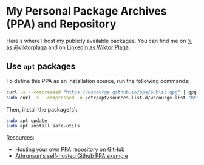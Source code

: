 # My Personal Package Archives (PPA) and Repository

Here's where I host my publicly available packages. You can find me on [𝕏 as @viktorplaga](https://x.com/viktorplaga)
and on [LinkedIn as Wiktor Plaga](https://www.linkedin.com/in/wiktor-plaga-7a353a106).

## Use `apt` packages

To define this PPA as an installation source, run the following commands:

```bash
curl -s --compressed "https://wscourge.github.io/ppa/public.gpg" | gpg --dearmor | sudo tee /etc/apt/trusted.gpg.d/wscourge.gpg >/dev/null
sudo curl -s --compressed -o /etc/apt/sources.list.d/wscourge.list "https://wscourge.github.io/ppa/apt/wscourge.list"
```

Then, install the package(s):

```bash
sudo apt update
sudo apt install safe-utils
```

Resources:

- [Hosting your own PPA repository on GitHub](https://assafmo.github.io/2019/05/02/ppa-repo-hosted-on-github.html)
- [Athrunsun's self-hosted Github PPA example](https://github.com/athrunsun/ppa)

<!-- ## Use `yum` packages

To define this Repository as an installation source, create a `/etc/yum.repos.d/wscourge.repo` file:

```
[wscourge]
name=Wscourge GitHub Repository
baseurl=https://wscourge.github.io/ppa/yum
enabled=1
gpgcheck=1
repo_gpgcheck=1
gpgkey=https://wscourge.github.io/ppa/public.gpg
```

Then, install the package(s):

```bash
yum install safe-utils
```

Resources:

- [Guide to Establishing and Hosting a Remote Yum Repository on GitHub](https://medium.com/debugging-diaries/guide-to-establishing-and-hosting-a-remote-yum-repository-on-github-b8326b60ac68)
- [HOWTO: GPG sign and verify RPM packages and yum repositories](https://blog.packagecloud.io/how-to-gpg-sign-and-verify-rpm-packages-and-yum-repositories/)

## Use `dnf` packages

To define this Repository as an installation source, create a `/etc/yum.repos.d/wscourge.repo` file:

```
[wscourge]
name=Wscourge GitHub Repository
baseurl=https://wscourge.github.io/ppa/yum
enabled=1
gpgcheck=1
repo_gpgcheck=1
gpgkey=https://wscourge.github.io/ppa/public.gpg
```

Then, install the package(s):

```bash
dnf install safe-utils
```

Resources:

- [Guide to Establishing and Hosting a Remote Yum Repository on GitHub](https://medium.com/debugging-diaries/guide-to-establishing-and-hosting-a-remote-yum-repository-on-github-b8326b60ac68)
- [HOWTO: GPG sign and verify RPM packages and yum repositories](https://blog.packagecloud.io/how-to-gpg-sign-and-verify-rpm-packages-and-yum-repositories/)

## Use `pacman` packages

To define this Repository as an installation source, add the following to a `/etc/pacman.conf` file:

```
[wscourge]
SigLevel = Optional
Server = https://wscourge.github.io/ppa/pacman/repo
```

Then update the repository:

```
sudo pacman -Sy
```

Resources:
- [KSXGitHub's self-hosted Github pacman repo example](https://github.com/KSXGitHub/pacman-repo)

 -->
